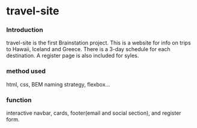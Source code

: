 # travel-site

### Introduction
travel-site is the first Brainstation project.
This is a website for info on trips to Hawaii, Iceland and Greece. There is a 3-day schedule for each destination. 
A register page is also included for syles.


### method used
html, css, BEM naming strategy, flexbox...

### function
interactive navbar, cards, footer(email and social section), and register form.
